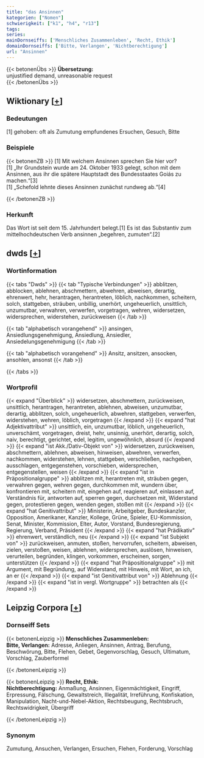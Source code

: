```yaml
---
title: "das Ansinnen"
kategorien: ["Nomen"]
schwierigkeit: ["k1", "h4", "r13"]
tags:
series:
mainDornseiffs: ['Menschliches Zusammenleben', 'Recht, Ethik']
domainDornseiffs: ['Bitte, Verlangen', 'Nichtberechtigung']
url: "Ansinnen"
---
```


{{< betonenÜbs >}}
**Übersetzung:**  
unjustified  demand, unreasonable request  
{{< /betonenÜbs >}}

## Wiktionary [[+](https://de.wiktionary.org/wiki/Ansinnen)]

### Bedeutungen
[1] gehoben: oft als Zumutung empfundenes Ersuchen, Gesuch, Bitte  

### Beispiele
{{< betonenZB >}}
[1] Mit welchem Ansinnen sprechen Sie hier vor?  
[1] „Ihr Grundstein wurde am 24. Oktober 1933 gelegt, schon mit dem Ansinnen, aus ihr die spätere Hauptstadt des Bundesstaates Goiás zu machen.“[3]  
[1] „Schefold lehnte dieses Ansinnen zunächst rundweg ab.“[4]  

{{< /betonenZB >}}
### Herkunft
Das Wort ist seit dem 15. Jahrhundert belegt.[1] Es ist das Substantiv zum mittelhochdeutschen Verb ansinnen „begehren, zumuten“.[2]  



## dwds [[+](https://www.dwds.de/wb/Ansinnen)]

### Wortinformation
{{< tabs "Dwds" >}}
{{< tab "Typische Verbindungen" >}}
abblitzen, abblocken, ablehnen, abschmettern, abwehren, abweisen, derartig, ehrenwert, hehr, herantragen, herantreten, löblich, nachkommen, scheitern, solch, stattgeben, sträuben, unbillig, unerhört, ungeheuerlich, unsittlich, unzumutbar, verwahren, verwerfen, vorgetragen, wehren, widersetzen, widersprechen, widerstehen, zurückweisen
{{< /tab >}}

{{< tab "alphabetisch vorangehend" >}}
ansingen, Ansiedlungsgenehmigung, Ansiedlung, Ansiedler, Ansiedelungsgenehmigung
{{< /tab >}}

{{< tab "alphabetisch vorangehend" >}}
Ansitz, ansitzen, ansocken, ansohlen, ansonst
{{< /tab >}}

{{< /tabs >}}

### Wortprofil
{{< expand "Überblick" >}} widersetzen, abschmettern, zurückweisen, unsittlich, herantragen, herantreten, ablehnen, abweisen, unzumutbar, derartig, abblitzen, solch, ungeheuerlich, abwehren, stattgeben, verwerfen, widerstehen, wehren, löblich, vorgetragen {{< /expand >}}
{{< expand "hat Adjektivattribut" >}} unsittlich, ein, unzumutbar, löblich, ungeheuerlich, unverschämt, vorgetragen, dreist, hehr, unsinnig, unerhört, derartig, solch, naiv, berechtigt, gerichtet, edel, legitim, ungewöhnlich, absurd {{< /expand >}}
{{< expand "ist Akk./Dativ-Objekt von" >}} widersetzen, zurückweisen, abschmettern, ablehnen, abweisen, hinweisen, abwehren, verwerfen, nachkommen, widerstehen, lehnen, stattgeben, verschließen, nachgeben, ausschlagen, entgegenstehen, vorschieben, widersprechen, entgegenstellen, weisen {{< /expand >}}
{{< expand "ist in Präpositionalgruppe" >}} abblitzen mit, herantreten mit, sträuben gegen, verwahren gegen, wehren gegen, durchkommen mit, wundern über, konfrontieren mit, scheitern mit, eingehen auf, reagieren auf, einlassen auf, Verständnis für, antworten auf, sperren gegen, durchsetzen mit, Widerstand gegen, protestieren gegen, wenden gegen, stoßen mit {{< /expand >}}
{{< expand "hat Genitivattribut" >}} Ministerin, Arbeitgeber, Bundeskanzler, Opposition, Amerikaner, Kanzler, Kollege, Grüne, Spieler, EU-Kommission, Senat, Minister, Kommission, Elter, Autor, Vorstand, Bundesregierung, Regierung, Verband, Präsident {{< /expand >}}
{{< expand "hat Prädikativ" >}} ehrenwert, verständlich, neu {{< /expand >}}
{{< expand "ist Subjekt von" >}} zurückweisen, anmuten, stoßen, hervorrufen, scheitern, abweisen, zielen, verstoßen, weisen, ablehnen, widersprechen, auslösen, hinweisen, verurteilen, begründen, klingen, vorkommen, erscheinen, sorgen, unterstützen {{< /expand >}}
{{< expand "hat Präpositionalgruppe" >}} mit Argument, mit Begründung, auf Widerstand, mit Hinweis, mit Wort, an ich, an er {{< /expand >}}
{{< expand "ist Genitivattribut von" >}} Ablehnung {{< /expand >}}
{{< expand "ist in vergl. Wortgruppe" >}} betrachten als {{< /expand >}}

## Leipzig Corpora [[+](https://corpora.uni-leipzig.de/en/res?word=Ansinnen&corpusId=deu_newscrawl-public_2018)]

### Dornseiff Sets
{{< betonenLeipzig >}}
**Menschliches Zusammenleben:**  
**Bitte, Verlangen:** Adresse, Anliegen, Ansinnen, Antrag, Berufung, Beschwörung, Bitte, Flehen, Gebet, Gegenvorschlag, Gesuch, Ultimatum, Vorschlag, Zauberformel  

{{< /betonenLeipzig >}}


{{< betonenLeipzig >}}
**Recht, Ethik:**  
**Nichtberechtigung:** Anmaßung, Ansinnen, Eigenmächtigkeit, Eingriff, Erpressung, Fälschung, Gewaltstreich, Illegalität, Irreführung, Konfiskation, Manipulation, Nacht-und-Nebel-Aktion, Rechtsbeugung, Rechtsbruch, Rechtswidrigkeit, Übergriff  

{{< /betonenLeipzig >}}

### Synonym
Zumutung, Ansuchen, Verlangen, Ersuchen, Flehen, Forderung, Vorschlag

